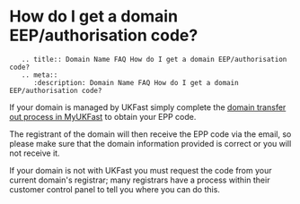 # How do I get a domain EEP/authorisation code?

```eval_rst
   .. title:: Domain Name FAQ How do I get a domain EEP/authorisation code?
   .. meta::
      :description: Domain Name FAQ How do I get a domain EEP/authorisation code?
```


If your domain is managed by UKFast simply complete the [domain transfer out process in MyUKFast](https://my.ukfast.co.uk/domains/transfer_out_stage1.php) to obtain your EPP code.


The registrant of the domain will then receive the EPP code via the email, so please make sure that the domain information provided is correct or you will not receive it.

If your domain is not with UKFast you must request the code from your current domain's registrar; many registrars have a process within their customer control panel to tell you where you can do this.